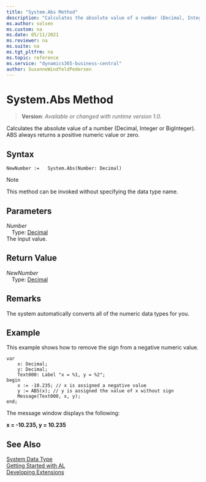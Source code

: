 ```yaml
---
title: "System.Abs Method"
description: "Calculates the absolute value of a number (Decimal, Integer or BigInteger). ABS always returns a positive numeric value or zero."
ms.author: solsen
ms.custom: na
ms.date: 05/11/2021
ms.reviewer: na
ms.suite: na
ms.tgt_pltfrm: na
ms.topic: reference
ms.service: "dynamics365-business-central"
author: SusanneWindfeldPedersen
---
```

[//]: # (START>DO_NOT_EDIT)
[//]: # (IMPORTANT:Do not edit any of the content between here and the END>DO_NOT_EDIT.)
[//]: # (Any modifications should be made in the .xml files in the ModernDev repo.)
# System.Abs Method
> **Version**: _Available or changed with runtime version 1.0._

Calculates the absolute value of a number (Decimal, Integer or BigInteger). ABS always returns a positive numeric value or zero.


## Syntax
```
NewNumber :=   System.Abs(Number: Decimal)
```
> [!NOTE]
> This method can be invoked without specifying the data type name.
## Parameters
*Number*  
&emsp;Type: [Decimal](../decimal/decimal-data-type.md)  
The input value.  


## Return Value
*NewNumber*  
&emsp;Type: [Decimal](../decimal/decimal-data-type.md)  



[//]: # (IMPORTANT: END>DO_NOT_EDIT)


## Remarks

The system automatically converts all of the numeric data types for you.

## Example

This example shows how to remove the sign from a negative numeric value. 

```al
var
    x: Decimal;
    y: Decimal;
    Text000: Label "x = %1, y = %2";
begin
    x := -10.235; // x is assigned a negative value  
    y := ABS(x); // y is assigned the value of x without sign  
    Message(Text000, x, y);  
end;
```  

The message window displays the following:  

**x = -10.235, y = 10.235**  

## See Also

[System Data Type](system-data-type.md)  
[Getting Started with AL](../../devenv-get-started.md)  
[Developing Extensions](../../devenv-dev-overview.md)